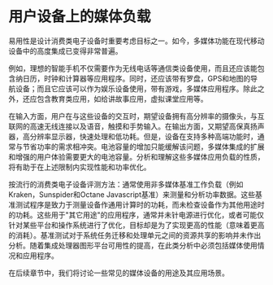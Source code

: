 # 用户设备上的媒体负载

易用性是设计消费类电子设备时重要考虑目标之一。如今，多媒体功能在现代移动设备中的高度集成已变得非常普遍。

例如，理想的智能手机不仅需要作为无线电话等通信类设备使用，而且还应该能包含纳日历，时钟和计算器等应用程序。同时，还应该带有罗盘，GPS和地图的导航设备；而且它应该可以作为娱乐设备使用，带有游戏，多媒体应用程序。除此之外，还应包含教育类应用，如给讲故事应用，虚拟课堂应用等。

在输入方面，用户在与这些设备的交互时，期望设备拥有高分辨率的摄像头，与互联网的高速无线连接以及语音，触摸和手势输入。在输出方面，又期望高保真扬声器，高分辨率显示器，快速处理和低功耗。但是，设备在支持多种高端功能时，通常与节省功率的需求相冲突。电池容量的增加只能缓解该问题，多媒体集成的扩展和增强的用户体验需要更大的电池容量。分析和理解这些多媒体应用负载的性质，将有助于在上述限制内实现性能和功率优化。

按流行的消费类电子设备评测方法：通常使用非多媒体基准工作负载（例如Kraken，Sunspider和Octane Javascript基准）来测量和分析功率数据。这些基准测试程序是致力于测量设备作通用计算时的功耗，而未检查设备作为其他用途时的功耗。这些用于"其它用途"的应用程序，通常并未针电源进行优化，或者可能仅针对某些平台和操作系统进行了优化，目标却是为了实现更高的性能（意味着更高的消耗）。基准测试对于系统任务迁移和处理单元之间的资源共享的影响并未作出分析。随着集成处理器图形平台可用性的提高，在此类分析中必须包括媒体使用情况和应用程序。

在后续章节中，我们将讨论一些常见的媒体设备的用途及其应用场景。